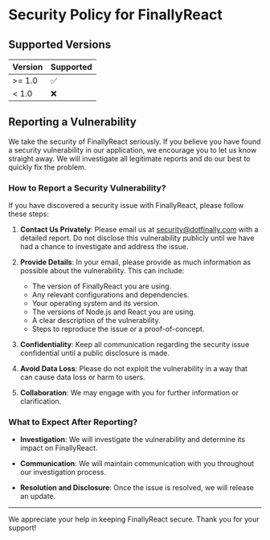 # Security Policy for FinallyReact

## Supported Versions

| Version | Supported          |
| ------- | ------------------ |
| >= 1.0  | :white_check_mark: |
| < 1.0   | :x:                |

## Reporting a Vulnerability

We take the security of FinallyReact seriously. If you believe you have found a security vulnerability in our application, we encourage you to let us know straight away. We will investigate all legitimate reports and do our best to quickly fix the problem.

### How to Report a Security Vulnerability?

If you have discovered a security issue with FinallyReact, please follow these steps:

1. **Contact Us Privately**: Please email us at [security@dotfinally.com](mailto:security@dotfinally.com) with a detailed report. Do not disclose this vulnerability publicly until we have had a chance to investigate and address the issue.

2. **Provide Details**: In your email, please provide as much information as possible about the vulnerability. This can include:
   - The version of FinallyReact you are using.
   - Any relevant configurations and dependencies.
   - Your operating system and its version.
   - The versions of Node.js and React you are using.
   - A clear description of the vulnerability.
   - Steps to reproduce the issue or a proof-of-concept.

3. **Confidentiality**: Keep all communication regarding the security issue confidential until a public disclosure is made.

4. **Avoid Data Loss**: Please do not exploit the vulnerability in a way that can cause data loss or harm to users.

5. **Collaboration**: We may engage with you for further information or clarification.

### What to Expect After Reporting?

- **Investigation**: We will investigate the vulnerability and determine its impact on FinallyReact.

- **Communication**: We will maintain communication with you throughout our investigation process.

- **Resolution and Disclosure**: Once the issue is resolved, we will release an update.

---

We appreciate your help in keeping FinallyReact secure. Thank you for your support!
